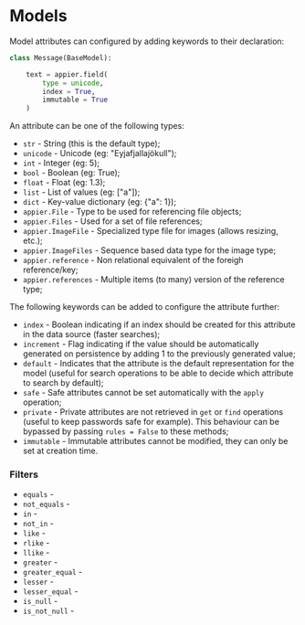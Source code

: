 # Models

Model attributes can configured by adding keywords to their declaration:

```python
class Message(BaseModel):

    text = appier.field(
        type = unicode,
        index = True,
        immutable = True
    )
```

An attribute can be one of the following types:

* `str` - String (this is the default type);
* `unicode` - Unicode (eg: "Eyjafjallajökull");
* `int` - Integer (eg: 5);
* `bool` - Boolean (eg: True);
* `float` - Float (eg: 1.3);
* `list` - List of values (eg: ["a"]);
* `dict` - Key-value dictionary (eg: {"a": 1});
* `appier.File` - Type to be used for referencing file objects;
* `appier.Files` - Used for a set of file references;
* `appier.ImageFile` - Specialized type file for images (allows resizing, etc.);
* `appier.ImageFiles` - Sequence based data type for the image type;
* `appier.reference` - Non relational equivalent of the foreigh reference/key;
* `appier.references` - Multiple items (to many) version of the reference type;

The following keywords can be added to configure the attribute further:

* `index` - Boolean indicating if an index should be created for this attribute in 
the data source (faster searches);
* `increment` - Flag indicating if the value should be automatically generated on 
persistence by adding 1 to the previously generated value;
* `default` - Indicates that the attribute is the default representation for the model
(useful for search operations to be able to decide which attribute to search by default);
* `safe` - Safe attributes cannot be set automatically with the `apply` operation;
* `private` - Private attributes are not retrieved in `get` or `find` operations (useful
to keep passwords safe for example). This behaviour can be bypassed by passing 
`rules = False` to these methods;
* `immutable` - Immutable attributes cannot be modified, they can only be set at creation time.

### Filters

* `equals` -
* `not_equals` -
* `in` -
* `not_in` -
* `like` -
* `rlike` -
* `llike` -
* `greater` -
* `greater_equal` -
* `lesser` -
* `lesser_equal` -
* `is_null` -
* `is_not_null` -
